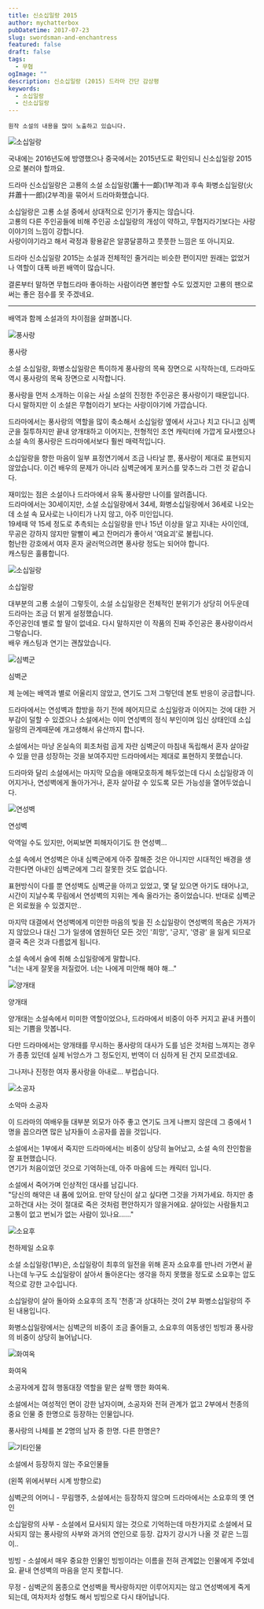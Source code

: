 ```yaml
---
title: 신소십일랑 2015
author: mychatterbox
pubDatetime: 2017-07-23
slug: swordsman-and-enchantress
featured: false
draft: false
tags:
  - 무협
ogImage: ""
description: 신소십일랑 (2015) 드라마 간단 감상평
keywords:
  - 소십일랑
  - 신소십일랑
---
```




`원작 소설의 내용을 많이 노출하고 있습니다.`


![소십일랑](../../assets/blog-images/2024/swordsman-and-enchantress_0.jpg)

국내에는 2016년도에 방영했으나 중국에서는 2015년도로 확인되니 신소십일랑 2015 으로 불러야 할까요.

드라마 신소십일랑은 고룡의 소설 소십일랑(簫十一郞)(1부격)과 후속 화병소십일랑(火幷蕭十一郎)(2부격)을 묶어서 드라마화했습니다.

소십일랑은 고룡 소설 중에서 상대적으로 인기가 좋지는 않습니다.  
고룡의 다른 주인공들에 비해 주인공 소십일랑의 개성이 약하고, 무협지라기보다는 사랑이야기의 느낌이 강합니다.  
사랑이야기라고 해서 곽정과 황용같은 알콩달콩하고 풋풋한 느낌은 또 아니지요. 

드라마 신소십일랑 2015는 소설과 전체적인 줄거리는 비슷한 편이지만 원래는 없었거나 역할이 대폭 바뀐 배역이 많습니다.

결론부터 말하면 무협드라마 좋아하는 사람이라면 볼만할 수도 있겠지만 고룡의 팬으로써는 좋은 점수를 못 주겠네요.

<hr>

배역과 함께 소설과의 차이점을 살펴봅니다.

![풍사랑](../../assets/blog-images/2024/swordsman-and-enchantress_1.jpg)
<figcaption>풍사랑</figcaption>

소설 소십일랑, 화병소십일랑은 특이하게 풍사랑의 목욕 장면으로 시작하는데, 드라마도 역시 풍사랑의 목욕 장면으로 시작합니다.

풍사랑을 먼저 소개하는 이유는 사실 소설의 진정한 주인공은 풍사랑이기 때문입니다. 다시 말하지만 이 소설은 무협이라기 보다는 사랑이야기에 가깝습니다.

드라마에서는 풍사랑의 역할을 많이 축소해서 소십일랑 옆에서 사고나 치고 다니고 심벽군을 질투하지만 끝내 양개태하고 이어지는, 전형적인 조연 캐릭터에 가깝게 묘사했으나 소설 속의 풍사랑은 드라마에서보다 훨씬 매력적입니다. 

소십일랑을 향한 마음이 일부 표정연기에서 조금 나타날 뿐, 풍사랑이 제대로 표현되지 않았습니다.
이건 배우의 문제가 아니라 심벽군에게 포커스를 맞추느라 그런 것 같습니다.

재미있는 점은 소설이나 드라마에서 유독 풍사랑만 나이를 알려줍니다.  
드라마에서는 30세이지만, 소설 소십일랑에서 34세, 화병소십일랑에서 36세로 나오는데 소설 속 묘사로는 나이티가 나지 않고, 아주 미인입니다.  
19세때 약 15세 정도로 추측되는 소십일랑을 만나 15년 이상을 알고 지내는 사이인데, 무공은 강하지 않지만 말빨이 쎄고 잔머리가 좋아서 '여요괴'로 불립니다.  
험난한 강호에서 여자 혼자 굴러먹으려면 풍사랑 정도는 되어야 합니다.  
캐스팅은 훌륭합니다.


![소십일랑](../../assets/blog-images/2024/swordsman-and-enchantress_2.jpg)
<figcaption>소십일랑</figcaption>

대부분의 고룡 소설이 그렇듯이, 소설 소십일랑은 전체적인 분위기가 상당히 어두운데 드라마는 조금 더 밝게 설정했습니다.  
주인공인데 별로 할 말이 없네요. 다시 말하지만 이 작품의 진짜 주인공은 풍사랑이라서 그렇습니다.  
배우 캐스팅과 연기는 괜찮았습니다.

![심벽군](../../assets/blog-images/2024/swordsman-and-enchantress_3.jpg)
<figcaption>심벽군</figcaption>

제 눈에는 배역과 별로 어울리지 않았고, 연기도 그저 그렇던데 본토 반응이 궁금합니다.

드라마에서는 연성벽과 합방을 하기 전에 헤어지므로 소십일랑과 이어지는 것에 대한 거부감이 덜할 수 있겠으나 
소설에서는 이미 연성벽의 정식 부인이며 임신 상태인데  소십일랑의 관계때문에 개고생해서 유산까지 합니다.

소설에서는 마냥 온실속의 회초처럼 곱게 자란 심벽군이 마침내 독립해서 혼자 살아갈 수 있을 만큼 성장하는 것을 보여주지만 드라마에서는 제대로 표현하지 못했습니다.

드라마와 달리 소설에서는 마지막 모습을 애매모호하게 해두었는데 다시 소십일랑과 이어지거나, 연성벽에게 돌아가거나, 혼자 살아갈 수 있도록 모든 가능성을 열어두었습니다.

![연성벽](../../assets/blog-images/2024/swordsman-and-enchantress_4.jpg)
<figcaption>연성벽</figcaption>

악역일 수도 있지만, 어찌보면 피해자이기도 한 연성벽...

소설 속에서 연성벽은 아내 심벽군에게 아주 잘해준 것은 아니지만 시대적인 배경을 생각한다면 아내인 심벽군에게 그리 잘못한 것도 없습니다.

표현방식이 다를 뿐 연성벽도 심벽군을 아끼고 있었고, 몇 달 있으면 아기도 태어나고, 시간이 지날수록 무림에서 연성벽의 지위는 계속 올라가는 중이었습니다. 반대로 심벽군은 외로웠을 수 있겠지만..

마지막 대결에서 연성벽에게 미안한 마음의 빚을 진 소십일랑이 연성벽의 목숨은 가져가지 않았으나 대신 그가 일생에 염원하던 모든 것인 '희망', '긍지', '영광' 을 잃게 되므로 결국 죽은 것과 다름없게 됩니다.

소설 속에서 술에 취해 소십일랑에게 말합니다.  
"너는 내게 잘못을 저질렀어. 너는 나에게 미안해 해야 해..."


![양개태](../../assets/blog-images/2024/swordsman-and-enchantress_5.jpg)
<figcaption>양개태</figcaption>

양개태는 소설속에서 미미한 역할이었으나, 드라마에서 비중이 아주 커지고 끝내 커플이 되는 기쁨을 맛봅니다.

다만 드라마에서는 양개태를 무시하는 풍사랑의 대사가 도를 넘은 것처럼 느껴지는 경우가 종종 있던데 실제 뉘앙스가 그 정도인지, 번역이 더 심하게 된 건지 모르겠네요.

그나저나 진정한 여자 풍사랑을 아내로... 부럽습니다.


![소공자](../../assets/blog-images/2024/swordsman-and-enchantress_6.jpg)
<figcaption>소악마 소공자</figcaption>

이 드라마의 여배우들 대부분 외모가 아주 좋고 연기도 크게 나쁘지 않은데 그 중에서 1명을 꼽으라면 많은 남자들이 소공자를 꼽을 것입니다.

소설에서는 1부에서 죽지만 드라마에서는 비중이 상당히 늘어났고, 소설 속의 잔인함을 잘 표현했습니다.   
연기가 처음이었던 것으로 기억하는데, 아주 마음에 드는 캐릭터 입니다.

소설에서 죽어가며 인상적인 대사를 남깁니다.   
"당신의 해약은 내 품에 있어요. 만약 당신이 살고 싶다면 그것을 가져가세요. 하지만 충고하건대 사는 것이 절대로 죽은 것처럼 편안하지가 않을거에요. 살아있는 사람들치고 고통이 없고 번뇌가 없는 사람이 있나요......"


![소요후](../../assets/blog-images/2024/swordsman-and-enchantress_7.jpg)
<figcaption>천하제일 소요후</figcaption>

소설 소십일랑(1부)은, 소십일랑이 최후의 일전을 위해 혼자 소요후를 만나러 가면서 끝나는데 누구도 소십일랑이 살아서 돌아온다는 생각을 하지 못했을 정도로 소요후는 압도적으로 강한 고수입니다.  

소십일랑이 살아 돌아와 소요후의 조직 '천종'과 상대하는 것이 2부 화병소십일랑의 주된 내용입니다. 

화병소십일랑에서는 심벽군의 비중이 조금 줄어들고, 소요후의 여동생인 빙빙과 풍사랑의 비중이 상당히 늘어납니다.



![화여옥](../../assets/blog-images/2024/swordsman-and-enchantress_8.jpg)
<figcaption>화여옥</figcaption>

소공자에게 잡혀 행동대장 역할을 맡은 살짝 맹한 화여옥.

소설에서는 여성적인 면이 강한 남자이며, 소공자와 전혀 관계가 없고 2부에서 천종의 중요 인물 중 한명으로 등장하는 인물입니다.

풍사랑의 나체를 본 2명의 남자 중 한명. 다른 한명은?

![기타인물](../../assets/blog-images/2024/swordsman-and-enchantress_9.jpg)
<figcaption>소설에서 등장하지 않는 주요인물들</figcaption>

(왼쪽 위에서부터 시계 방향으로)

심벽군의 어머니 - 무림맹주, 소설에서는 등장하지 않으며 드라마에서는 소요후의 옛 연인

소십일랑의 사부 - 소설에서 묘사되지 않는 것으로 기억하는데 마찬가지로 소설에서 묘사되지 않는 풍사랑의 사부와 과거의 연인으로 등장. 갑자기 강시가 나올 것 같은 느낌이..

빙빙 - 소설에서 매우 중요한 인물인 빙빙이라는 이름을 전혀 관계없는 인물에게 주었네요. 끝내 연성벽의 마음을 얻지 못합니다.

무정 - 심벽군의 몸종으로 연성벽을 짝사랑하지만 이루어지지는 않고 연성벽에게 죽게 되는데, 여차저차 성형도 해서 빙빙으로 다시 태어납니다.